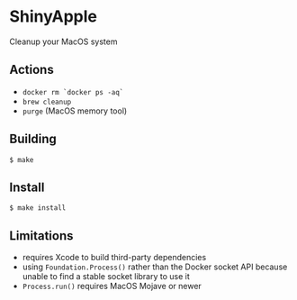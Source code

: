 # ShinyApple

Cleanup your MacOS system

## Actions

*  `` docker rm `docker ps -aq` ``
*  `brew cleanup`
*  `purge` (MacOS memory tool)

## Building

```
$ make
```

## Install

```
$ make install
```

## Limitations

*  requires Xcode to build third-party dependencies
*  using `Foundation.Process()` rather than the Docker socket API because unable to find a stable socket library to use it
*  `Process.run()` requires MacOS Mojave or newer


